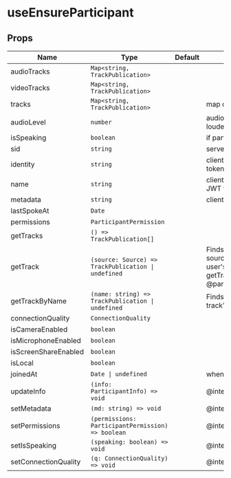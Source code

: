 <!--
!!!! Autogenerated File !!!!
This file was created by @livekit/components-docs-gen and should not be changed manually.
The contents of this file can be replaced at any time which would lead to the loss of all manual changes.
-->

# useEnsureParticipant


## Props

| Name | Type | Default | Description |
| --- | --- | --- | --- |
| audioTracks | `Map<string, TrackPublication>` |  |  |
| videoTracks | `Map<string, TrackPublication>` |  |  |
| tracks | `Map<string, TrackPublication>` |  | map of track sid => all published tracks |
| audioLevel | `number` |  | audio level between 0-1.0, 1 being loudest, 0 being softest |
| isSpeaking | `boolean` |  | if participant is currently speaking |
| sid | `string` |  | server assigned unique id |
| identity | `string` |  | client assigned identity, encoded in JWT token |
| name | `string` |  | client assigned display name, encoded in JWT token |
| metadata | `string` |  | client metadata, opaque to livekit |
| lastSpokeAt | `Date` |  |  |
| permissions | `ParticipantPermission` |  |  |
| getTracks | `() => TrackPublication[]` |  |  |
| getTrack | `(source: Source) => TrackPublication \| undefined` |  | Finds the first track that matches the source filter, for example, getting the user's camera track with getTrackBySource(Track.Source.Camera). @param source @returns |
| getTrackByName | `(name: string) => TrackPublication \| undefined` |  | Finds the first track that matches the track's name. @param name @returns |
| connectionQuality | `ConnectionQuality` |  |  |
| isCameraEnabled | `boolean` |  |  |
| isMicrophoneEnabled | `boolean` |  |  |
| isScreenShareEnabled | `boolean` |  |  |
| isLocal | `boolean` |  |  |
| joinedAt | `Date \| undefined` |  | when participant joined the room |
| updateInfo | `(info: ParticipantInfo) => void` |  | @internal |
| setMetadata | `(md: string) => void` |  | @internal |
| setPermissions | `(permissions: ParticipantPermission) => boolean` |  | @internal |
| setIsSpeaking | `(speaking: boolean) => void` |  | @internal |
| setConnectionQuality | `(q: ConnectionQuality) => void` |  | @internal |

